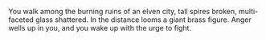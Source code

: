 You walk among the burning ruins of an elven city, tall spires broken, multi-faceted glass shattered. In the distance looms a giant brass figure. Anger wells up in you, and you wake up with the urge to fight.
